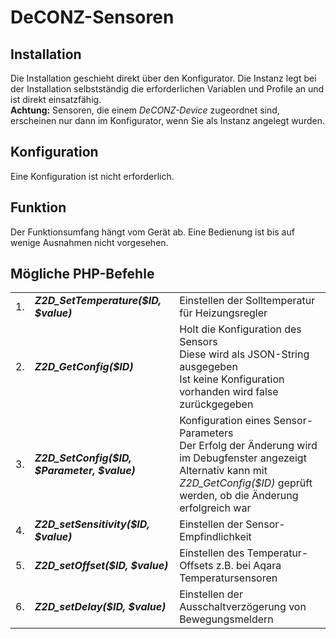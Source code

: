 <!DOCTYPE html>
<html lang="de">
  <head>
    <meta charset="utf-8">
	<meta name="viewport" content="width=device-width">
  </head>

  <body>
	<h1>DeCONZ-Sensoren</h1>
	<h2>Installation</h2>
	Die Installation geschieht direkt über den Konfigurator. Die Instanz legt bei der Installation selbstständig die erforderlichen Variablen und Profile an und ist direkt einsatzfähig.<br>
	<b>Achtung:</b> Sensoren, die einem <i>DeCONZ-Device</i> zugeordnet sind, erscheinen nur dann im Konfigurator, wenn Sie als Instanz angelegt wurden.
	<h2>Konfiguration</h2>
	Eine Konfiguration ist nicht erforderlich.    
	<h2>Funktion</h2>
	Der Funktionsumfang hängt vom Gerät ab.  Eine Bedienung ist bis auf wenige Ausnahmen nicht vorgesehen.<br>
	<h2>Mögliche PHP-Befehle</h2>
	<table>
	  <tr>
		<td>1.</td>
		<td><b><i>Z2D_SetTemperature($ID, $value)</i></b></td>
		<td>Einstellen der Solltemperatur für Heizungsregler</td>
	  </tr>
	  <tr>
		<td>2.</td>
		<td><b><i>Z2D_GetConfig($ID)</i></b></td>
		<td>Holt die Konfiguration des Sensors<br>
			Diese wird als JSON-String ausgegeben<br>
			Ist keine Konfiguration vorhanden wird false zurückgegeben</td>
	  </tr>
	  <tr>
		<td>3.</td>
		<td><b><i>Z2D_SetConfig($ID, $Parameter, $value)</i></b></td>
		<td>Konfiguration eines Sensor-Parameters<br>
			Der Erfolg der Änderung wird im Debugfenster angezeigt<br>
			Alternativ kann mit <i>Z2D_GetConfig($ID)</i> geprüft werden, ob die Änderung erfolgreich war</td>
	  </tr>
	  <tr>
		<td>4.</td>
		<td><b><i>Z2D_setSensitivity($ID, $value)</i></b></td>
		<td>Einstellen der Sensor-Empfindlichkeit</td>
	  </tr>
	  <tr>
		<td>5.</td>
		<td><b><i>Z2D_setOffset($ID, $value)</i></b></td>
		<td>Einstellen des Temperatur-Offsets z.B. bei Aqara Temperatursensoren</td>
	  </tr>
	  <tr>
		<td>6.</td>
		<td><b><i>Z2D_setDelay($ID, $value)</i></b></td>
		<td>Einstellen der Ausschaltverzögerung von Bewegungsmeldern</td>
	  </tr>
	</table>
  </body>
</html>

